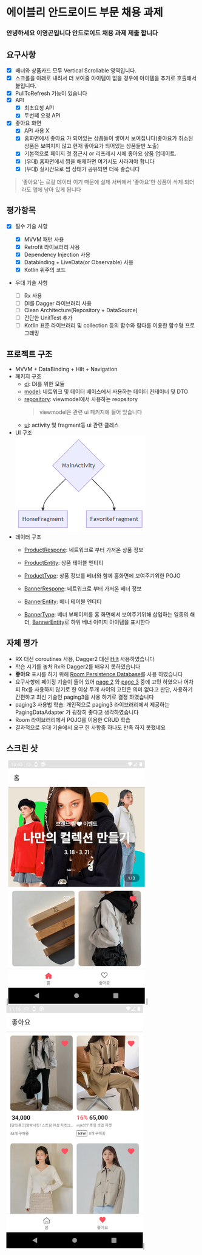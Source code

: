 # 에이블리 안드로이드 부문 채용 과제
### 안녕하세요 이영곤입니다 안드로이드 채용 과제 제출 합니다

## 요구사항
- [x] 배너와 상품카드 모두 Vertical Scrollable 영역입니다.
- [x] 스크롤을 아래로 내려서 더 보여줄 아이템이 없을 경우에 아이템을 추가로 호출해서 붙입니다.
- [x] PullToRefresh 기능이 있습니다
- [x] API
    - [x] 최초요청 API
    - [x] 두번쨰 요청 API
- [x] 좋아요 화면
    - [x] API 사용 X
    - [x] 홈화면에서 좋아요 가 되어있는 상품들이 쌓여서 보여집니다(좋아요가 취소된 상품은 보여지지 않고 현재 좋아요가 되어있는 상품들만 노출)
    - [x] 기본적으로 페이지 첫 접근시 or 리프레시 시에 좋아요 상품 업데이트.
    - [x] (우대) 홈화면에서 찜을 해제하면 여기서도 사라져야 합니다
    - [x] (우대) 실시간으로 찜 상태가 공유되면 더욱 좋습니다
> '좋아요'는 로컬 데이터 이기 때문에 실제 서버에서 '좋아요'한 상품이 삭제 되더라도 앱에 남아 있게 됩니다

## 평가항목

- [x] 필수 기술 사항

    - [x] MVVM 패턴 사용
    - [x] Retrofit 라이브러리 사용
    - [x] Dependency Injection 사용
    - [x] Databinding + LiveData(or Observable) 사용
    - [x] Kotlin 위주의 코드

- 우대 기술 사항

    - [ ] Rx 사용
    - [ ] DI를 Dagger 라이브러리 사용
    - [ ] Clean Architecture(Repository + DataSource)
    - [ ] 간단한 UnitTest 추가
    - [ ] Kotlin 표준 라이브러리 및 collection 등의 함수와 람다를 이용한 함수형 프로그래밍

## 프로젝트 구조
- MVVM + DataBinding + Hilt + Navigation
- 페키지 구조
    - [di](./app/src/main/java/com/gondev/ably/subject/di): DI를 위한 모듈
    - [model](./app/src/main/java/com/gondev/ably/subject/model): 네트워크 및 데이터 베이스에서 사용하는 데이터 컨테이너 및 DTO
    - [repository](./app/src/main/java/com/gondev/ably/subject/repository): viewmodel에서 사용하는 reopsitory
      > viewmodel은 관련 ui 페키지에 들어 있습니다
    - [ui](./app/src/main/java/com/gondev/ably/subject/ui): activity 및 fragment등 ui 관련 클레스
- UI 구조   
  ![UI 구조](./screenshot/ui_structure.png)
- 데이터 구조
    - [ProductRespone](./app/src/main/java/com/gondev/ably/subject/model/network/response/ProductList.kt#L8): 네트워크로 부터 가저온 상품 정보
    - [ProductEntity](./app/src/main/java/com/gondev/ably/subject/model/database/entify/ProductEntity.kt#L14): 상품 테이블 엔티티
    - [ProductType](./app/src/main/java/com/gondev/ably/subject/model/dto/ListType.kt#L23): 상품 정보를 베너와 함께 홈화면에 보여주기위한 POJO

    - [BannerRespone](./app/src/main/java/com/gondev/ably/subject/model/network/response/ProductList.kt#L15): 네트워크로 부터 가저온 베너 정보
    - [BannerEntity](./app/src/main/java/com/gondev/ably/subject/model/database/entify/BannerEntity.kt#L11): 베너 테이블 엔티티
    - [BannerType](./app/src/main/java/com/gondev/ably/subject/model/dto/ListType.kt#L34): 베너 뷰페이저를 홈 화면에서 보여주기위해 삽입하는 일종의 해더, [BannerEntity](./app/src/main/java/com/gondev/ably/subject/model/database/entify/BannerEntity.kt#L7)로 하위 베너 이미지 아이템을 표시한다

## 자체 평가
- RX 대신 coroutines 사용, Dagger2 대신 [Hilt](https://developer.android.com/training/dependency-injection/hilt-android?hl=ko) 사용하였습니다
- 학습 시기를 놓처 Rx와 Dagger2를 배우지 못하였습니다
- **좋아요** 표시를 하기 위해 [Room Persistence Database](https://developer.android.com/training/data-storage/room?hl=ko)를 사용 하였습니다
- 요구사항에 페이징 기술이 들어 있어 [page 2](https://developer.android.com/topic/libraries/architecture/paging?hl=ko) 와 [page 3](https://developer.android.com/topic/libraries/architecture/paging/v3-overview?hl=ko) 중에 고민 하였으나 어차피 Rx를 사용하지 않기로 한 이상 두개 사이의 고민은 의미 없다고 판단, 사용하기 간편하고 최신 기술인 paging3을 사용 하기로 결졍 하였습니다
- paging3 사용법 학습: 개인적으로 paging3 라이브러리에서 제공하는 PagingDataAdapter 가 굉장히 좋다고 생각하였습니다
- Room 라이브러리에서 POJO를 이용한 CRUD 학습
- 결과적으로 우대 기술에서 요구 한 사항중 하나도 만족 하지 못했네요

## 스크린 샷
|<img src="./screenshot/device-2021-06-14-104414.png" alt="drawing" width="360"/> | <img src="./screenshot/device-2021-06-14-111608.png" alt="drawing" width="360"/>|

